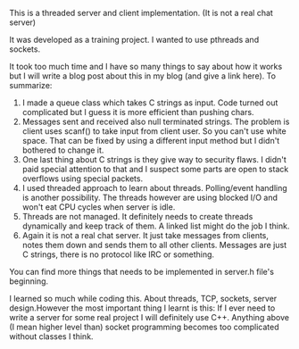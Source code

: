 This is a threaded server and client implementation. (It is not a real chat server)

It was developed as a training project. I wanted to use pthreads and sockets.

It took too much time and I have so many things to say about how it works but I will write a blog post about this in my blog (and give a link here). To summarize:

1. I made a queue class which takes C strings as input. Code turned out complicated but I guess it is more efficient than pushing chars.
2. Messages sent and received also null terminated strings. The problem is client uses scanf() to take input from client user. So you can't use white space. That can be fixed by using a different input method but I didn't bothered to change it.
3. One last thing about C strings is they give way to security flaws. I didn't paid special attention to that and I suspect some parts are open to stack overflows using special packets.
4. I used threaded approach to learn about threads. Polling/event handling is another possibility. The threads however are using blocked I/O and won't eat CPU cycles when server is idle.
5. Threads are not managed. It definitely needs to create threads dynamically and keep track of them. A linked list might do the job I think.
6. Again it is not a real chat server. It just take messages from clients, notes them down and sends them to all other clients. Messages are just C strings, there is no protocol like IRC or something.

You can find more things that needs to be implemented in server.h file's beginning.

I learned so much while coding this. About threads, TCP, sockets, server design.However the most important thing I learnt is this: If I ever need to write a server for some real project I will definitely use C++. Anything above (I mean higher level than) socket programming becomes too complicated without classes I think.
